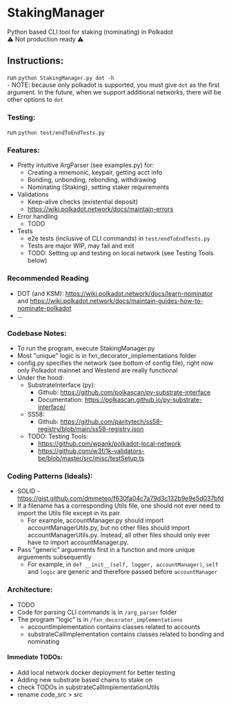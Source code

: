 # StakingManager
Python based CLI tool for staking (nominating) in Polkadot
<br />⚠️ Not production ready ⚠️

## Instructions:
run `python StakingManager.py dot -h`
    <br />- NOTE: because only polkadot is supported, you must give `dot` as the first argument.
    In the future, when we support additional networks, there will be other options to `dot`

### Testing:
run `python test/endToEndTests.py`

### Features:
* Pretty intuitive ArgParser (see examples.py) for:
	- Creating a mnemonic, keypair, getting acct info
	- Bonding, unbonding, rebonding, withdrawing
	- Nominating (Staking), setting staker requirements
* Validations
	- Keep-alive checks (existential deposit)
	- https://wiki.polkadot.network/docs/maintain-errors
* Error handling
	- TODO
* Tests
	- e2e tests (inclusive of CLI commands) in `test/endToEndTests.py`
	- Tests are major WIP, may fail and exit
	- TODO: Setting up and testing on local network (see Testing Tools below)

### Recommended Reading
* DOT (and KSM): https://wiki.polkadot.network/docs/learn-nominator and 
https://wiki.polkadot.network/docs/maintain-guides-how-to-nominate-polkadot
* ...


### Codebase Notes:
* To run the program, execute StakingManager.py
* Most "unique" logic is in fxn_decorator_implementations folder
* config.py specifies the network (see bottom of config file), right now only Polkadot mainnet and Westend are really functional
* Under the hood:
    - SubstrateInterface (py):
        + Github: https://github.com/polkascan/py-substrate-interface
        + Documentation: https://polkascan.github.io/py-substrate-interface/
    - SS58:
        + Github: https://github.com/paritytech/ss58-registry/blob/main/ss58-registry.json
    - TODO: Testing Tools:
        + https://github.com/wpank/polkadot-local-network
        + https://github.com/w3f/1k-validators-be/blob/master/src/misc/testSetup.ts

### Coding Patterns (Ideals):
* SOLID - https://gist.github.com/dmmeteo/f630fa04c7a79d3c132b9e9e5d037bfd
* If a filename has a corresponding Utils file, one should not ever need to import the Utils file except in its pair.
    - For example, accountManager.py should import accountManagerUtils.py, but no other files should import accountManagerUtils.py.
Instead, all other files should only ever have to import accountManager.py.
* Pass "generic" arguements first in a function and more unique arguements subsequently
    - For example, in `def __init__(self, logger, accountManager)`, `self` and `logic` are generic and therefore passed before `accountManager`

### Architecture:
* TODO
* Code for parsing CLI commands is in `/arg_parser` folder
* The program "logic" is in `/fxn_decorator_implementations`
   - accountImplementation contains classes related to accounts
   - substrateCallImplementation contains classes related to bonding and nominating


#### Immediate TODOs:
* Add local network docker deployment for better testing
* Adding new substrate based chains to stake on
* check TODOs in substrateCallImplementationUtils
* rename code_src > src



